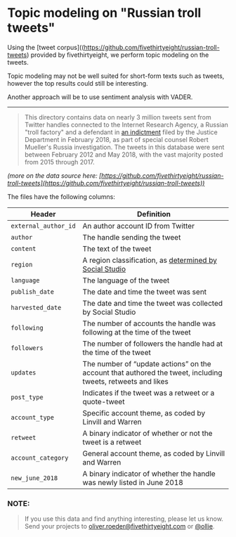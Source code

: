 # Topic modeling on "Russian troll tweets"

Using the [tweet corpus]((https://github.com/fivethirtyeight/russian-troll-tweets) provided by fivethirtyeight, we perform topic modeling on the tweets.

Topic modeling may not be well suited for short-form texts such as tweets,
however the top results could still be interesting.

Another approach will be to use sentiment analysis with VADER.

---

>This directory contains data on nearly 3 million tweets sent from Twitter handles connected to the Internet Research Agency, a Russian "troll factory" and a defendant in [an indictment](https://www.justice.gov/file/1035477/download) filed by the Justice Department in February 2018, as part of special counsel Robert Mueller's Russia investigation. The tweets in this database were sent between February 2012 and May 2018, with the vast majority posted from 2015 through 2017.

_(more on the data source here: [https://github.com/fivethirtyeight/russian-troll-tweets](https://github.com/fivethirtyeight/russian-troll-tweets))_



The files have the following columns:

Header | Definition
---|---------
`external_author_id` | An author account ID from Twitter
`author` | The handle sending the tweet
`content` | The text of the tweet
`region` | A region classification, as [determined by Social Studio](https://help.salesforce.com/articleView?id=000199367&type=1)
`language` | The language of the tweet
`publish_date` | The date and time the tweet was sent
`harvested_date` | The date and time the tweet was collected by Social Studio
`following` | The number of accounts the handle was following at the time of the tweet
`followers` | The number of followers the handle had at the time of the tweet
`updates` | The number of “update actions” on the account that authored the tweet, including tweets, retweets and likes
`post_type` | Indicates if the tweet was a retweet or a quote-tweet
`account_type` | Specific account theme, as coded by Linvill and Warren
`retweet` | A binary indicator of whether or not the tweet is a retweet
`account_category` | General account theme, as coded by Linvill and Warren
`new_june_2018` | A binary indicator of whether the handle was newly listed in June 2018


### NOTE:
>If you use this data and find anything interesting, please let us know. Send your projects to oliver.roeder@fivethirtyeight.com or [@ollie](https://twitter.com/ollie).

